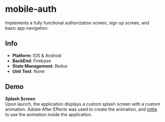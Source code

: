 # mobile-auth
Implements a fully functional authorization screen, sign up screen, and basic app navigation.

Info
---
* **Platform**: IOS & Android
* **BackEnd**: Firebase
* **State Management**: Redux
* **Unit Test**: None

Demo
----
**Splash Screen** <br /> 
Upon launch, the application displays a custom splash screen with a custom animation. Adobe After Effects was used to create the animation, and [lottie](https://airbnb.design/lottie/) to use the animation inside the application. <br /> 
